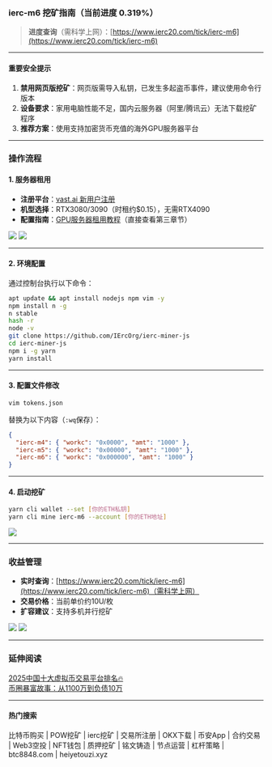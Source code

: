 ### ierc-m6 挖矿指南（当前进度 0.319%）

> **进度查询**（需科学上网）：[https://www.ierc20.com/tick/ierc-m6](https://www.ierc20.com/tick/ierc-m6)

---

#### 重要安全提示
1. **禁用网页版挖矿**：网页版需导入私钥，已发生多起盗币事件，建议使用命令行版本
2. **设备要求**：家用电脑性能不足，国内云服务器（阿里/腾讯云）无法下载挖矿程序
3. **推荐方案**：使用支持加密货币充值的海外GPU服务器平台

---

### 操作流程

#### 1. 服务器租用
- **注册平台**：[vast.ai 新用户注册](https://cloud.vast.ai/?ref_id=88254)
- **机型选择**：RTX3080/3090（时租约$0.15），无需RTX4090
- **配置指南**：[GPU服务器租用教程](https://heiyetouzi.xyz/minequainetwork/#toc-heading-15)（直接查看第三章节）

![](https://ac63e02.webp.li/ierc20m6-001.png)
![](https://ac63e02.webp.li/ierc20m6-002.png)

---

#### 2. 环境配置
通过控制台执行以下命令：
```bash
apt update && apt install nodejs npm vim -y
npm install n -g
n stable
hash -r
node -v 
git clone https://github.com/IErcOrg/ierc-miner-js
cd ierc-miner-js
npm i -g yarn
yarn install
```

---

#### 3. 配置文件修改
```bash
vim tokens.json
```
替换为以下内容（`:wq`保存）：
```json
{
  "ierc-m4": { "workc": "0x0000", "amt": "1000" },
  "ierc-m5": { "workc": "0x00000", "amt": "1000" },
  "ierc-m6": { "workc": "0x000000", "amt": "1000" }
}
```

---

#### 4. 启动挖矿
```bash
yarn cli wallet --set [你的ETH私钥]
yarn cli mine ierc-m6 --account [你的ETH地址]
```
![](https://gcore.jsdelivr.net/gh/btcltceth/blogassets@v0.2.26/b/img/ierc20m6-003.png)

---

### 收益管理
- **实时查询**：[https://www.ierc20.com/tick/ierc-m6](https://www.ierc20.com/tick/ierc-m6)（需科学上网）
- **交易价格**：当前单价约10U/枚
- **扩容建议**：支持多机并行挖矿

![](https://ac63e02.webp.li/ierc20m6-004.png)
![](https://ac63e02.webp.li/ierc20m6-005.png)

---

### 延伸阅读
[2025中国十大虚拟币交易平台排名🔥](https://btc8848.com/top-10-exchanges/)  
[币圈暴富故事：从1100万到负债10万](https://heiyetouzi.xyz/biquanstory001/)

---

#### 热门搜索
比特币购买 | POW挖矿 | ierc挖矿 | 交易所注册 | OKX下载 | 币安App | 合约交易 | Web3空投 | NFT钱包 | 质押挖矿 | 铭文铸造 | 节点运营 | 杠杆策略 | btc8848.com | heiyetouzi.xyz